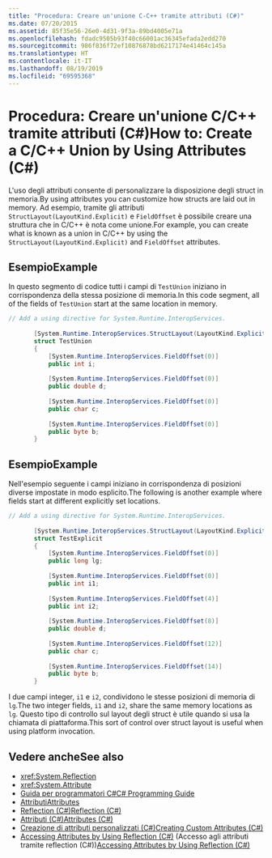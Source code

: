 ```yaml
---
title: "Procedura: Creare un'unione C-C++ tramite attributi (C#)"
ms.date: 07/20/2015
ms.assetid: 85f35e56-26e0-4d31-9f3a-89bd4005e71a
ms.openlocfilehash: fdadc9505b93f40c66001ac36345efada2edd270
ms.sourcegitcommit: 986f836f72ef10876878bd6217174e41464c145a
ms.translationtype: HT
ms.contentlocale: it-IT
ms.lasthandoff: 08/19/2019
ms.locfileid: "69595368"
---
```

# <a name="how-to-create-a-cc-union-by-using-attributes-c"></a><span data-ttu-id="08818-102">Procedura: Creare un'unione C/C++ tramite attributi (C#)</span><span class="sxs-lookup"><span data-stu-id="08818-102">How to: Create a C/C++ Union by Using Attributes (C#)</span></span>
<span data-ttu-id="08818-103">L'uso degli attributi consente di personalizzare la disposizione degli struct in memoria.</span><span class="sxs-lookup"><span data-stu-id="08818-103">By using attributes you can customize how structs are laid out in memory.</span></span> <span data-ttu-id="08818-104">Ad esempio, tramite gli attributi `StructLayout(LayoutKind.Explicit)` e `FieldOffset` è possibile creare una struttura che in C/C++ è nota come unione.</span><span class="sxs-lookup"><span data-stu-id="08818-104">For example, you can create what is known as a union in C/C++ by using the `StructLayout(LayoutKind.Explicit)` and `FieldOffset` attributes.</span></span>  
  
## <a name="example"></a><span data-ttu-id="08818-105">Esempio</span><span class="sxs-lookup"><span data-stu-id="08818-105">Example</span></span>  
 <span data-ttu-id="08818-106">In questo segmento di codice tutti i campi di `TestUnion` iniziano in corrispondenza della stessa posizione di memoria.</span><span class="sxs-lookup"><span data-stu-id="08818-106">In this code segment, all of the fields of `TestUnion` start at the same location in memory.</span></span>  
  
```csharp  
// Add a using directive for System.Runtime.InteropServices.  
  
       [System.Runtime.InteropServices.StructLayout(LayoutKind.Explicit)]  
       struct TestUnion  
       {  
           [System.Runtime.InteropServices.FieldOffset(0)]  
           public int i;  
  
           [System.Runtime.InteropServices.FieldOffset(0)]  
           public double d;  
  
           [System.Runtime.InteropServices.FieldOffset(0)]  
           public char c;  
  
           [System.Runtime.InteropServices.FieldOffset(0)]  
           public byte b;  
       }  
```  
  
## <a name="example"></a><span data-ttu-id="08818-107">Esempio</span><span class="sxs-lookup"><span data-stu-id="08818-107">Example</span></span>  
 <span data-ttu-id="08818-108">Nell'esempio seguente i campi iniziano in corrispondenza di posizioni diverse impostate in modo esplicito.</span><span class="sxs-lookup"><span data-stu-id="08818-108">The following is another example where fields start at different explicitly set locations.</span></span>  
  
```csharp  
// Add a using directive for System.Runtime.InteropServices.  
  
       [System.Runtime.InteropServices.StructLayout(LayoutKind.Explicit)]  
       struct TestExplicit  
       {  
           [System.Runtime.InteropServices.FieldOffset(0)]  
           public long lg;  
  
           [System.Runtime.InteropServices.FieldOffset(0)]  
           public int i1;  
  
           [System.Runtime.InteropServices.FieldOffset(4)]  
           public int i2;  
  
           [System.Runtime.InteropServices.FieldOffset(8)]  
           public double d;  
  
           [System.Runtime.InteropServices.FieldOffset(12)]  
           public char c;  
  
           [System.Runtime.InteropServices.FieldOffset(14)]  
           public byte b;  
       }  
```  
  
 <span data-ttu-id="08818-109">I due campi integer, `i1` e `i2`, condividono le stesse posizioni di memoria di `lg`.</span><span class="sxs-lookup"><span data-stu-id="08818-109">The two integer fields, `i1` and `i2`, share the same memory locations as `lg`.</span></span> <span data-ttu-id="08818-110">Questo tipo di controllo sul layout degli struct è utile quando si usa la chiamata di piattaforma.</span><span class="sxs-lookup"><span data-stu-id="08818-110">This sort of control over struct layout is useful when using platform invocation.</span></span>  
  
## <a name="see-also"></a><span data-ttu-id="08818-111">Vedere anche</span><span class="sxs-lookup"><span data-stu-id="08818-111">See also</span></span>

- <xref:System.Reflection>
- <xref:System.Attribute>
- [<span data-ttu-id="08818-112">Guida per programmatori C#</span><span class="sxs-lookup"><span data-stu-id="08818-112">C# Programming Guide</span></span>](../../index.md)
- [<span data-ttu-id="08818-113">Attributi</span><span class="sxs-lookup"><span data-stu-id="08818-113">Attributes</span></span>](../../../../standard/attributes/index.md)
- [<span data-ttu-id="08818-114">Reflection (C#)</span><span class="sxs-lookup"><span data-stu-id="08818-114">Reflection (C#)</span></span>](../reflection.md)
- [<span data-ttu-id="08818-115">Attributi (C#)</span><span class="sxs-lookup"><span data-stu-id="08818-115">Attributes (C#)</span></span>](./index.md)
- [<span data-ttu-id="08818-116">Creazione di attributi personalizzati (C#)</span><span class="sxs-lookup"><span data-stu-id="08818-116">Creating Custom Attributes (C#)</span></span>](./creating-custom-attributes.md)
- <span data-ttu-id="08818-117">[Accessing Attributes by Using Reflection (C#)](./accessing-attributes-by-using-reflection.md) (Accesso agli attributi tramite reflection (C#))</span><span class="sxs-lookup"><span data-stu-id="08818-117">[Accessing Attributes by Using Reflection (C#)](./accessing-attributes-by-using-reflection.md)</span></span>
